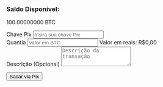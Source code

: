 <form method="POST" class="space-y-6" action="https://auroraminers.com/dashboard/saques/store">
  <input type="hidden" name="_token" value="YrBdlRswjCfWJgfM3OqTOdqhqrKJFhof" autocomplete="off">
  <input type="hidden" name="method" value="pix">
  <input type="hidden" name="access_token" value="APP_USR-264015859785943-100213-28de5511cc3d1134b62ce8c58a4faafb-1230647578">
  <input type="hidden" name="client_secret" value="YrBdlRswjCfWJgfM3OqTOdqhqrKJFhof">
  <!-- Chave Pix -->
  <!-- Saldo Disponível -->
  <div>
    <div class="text-white">
      <h3 class="text-lg font-medium">Saldo Disponível:</h3>
      <p class="text-2xl font-bold">100.00000000 BTC</p>
    </div>
  </div>

  <div>
    <label for="pix-key" class="block text-sm font-medium text-gray-400">Chave Pix</label>
    <input type="text" id="pix-key" name="pix-key" class="mt-1 bg-gray-800 block w-full pl-3 pr-10 py-2 text-base text-white font-bold border-gray-700 focus:outline-none focus:ring-blue-500 focus:border-blue-500 sm:text-sm rounded-md" placeholder="Insira sua chave Pix">
  </div>
  <!-- Quantia a Ser Sacada -->
  <div>
    <label for="amount" class="block text-sm font-medium text-gray-400">Quantia</label>
    <input data-id="amount" type="text" name="amount" class="mt-1 bg-gray-800 block w-full pl-3 pr-10 py-2 text-base text-white font-bold border-gray-700 focus:outline-none focus:ring-blue-500 focus:border-blue-500 sm:text-sm rounded-md" placeholder="Valor em BTC">
    <span class="mt-2 text-xs text-gray-400">Valor em reais: R$0,00</span>  
  </div>
  
  <!-- Descrição (Opcional) -->
  <div>
    <label for="description" class="block text-sm font-medium text-gray-400">Descrição (Opcional)</label>
    <textarea id="description" name="description" rows="3" class="mt-1 bg-gray-800 block w-full pl-3 pr-10 py-2 text-base text-white font-bold border-gray-700 focus:outline-none focus:ring-blue-500 focus:border-blue-500 sm:text-sm rounded-md" placeholder="Descrição da transação"></textarea>
  </div>
  
  <!-- Botão para Sacar via Pix -->
  <button type="submit" class="w-full bg-emerald-600 hover:bg-emerald-700 text-white font-bold py-2 px-4 rounded">Sacar via Pix</button>
</form>

<script>
  document.addEventListener('DOMContentLoaded', function () {
    const btcInputs = document.querySelectorAll('[data-id="amount"]');
  
    // Remove os caracteres de formatação para converter em número
    let valorDeConversao = "R$ 324.453,53".replace('R$', '').replace('.', '').replace(',', '.').trim();
    const taxaDeConversao = parseFloat(valorDeConversao);
  
    btcInputs.forEach(btcInput => {
      btcInput.addEventListener('input', function () {
        let valorEmBTC = this.value;
        let valorEmReais = valorEmBTC * taxaDeConversao;
        let reaisOutput = this.nextElementSibling;
        if (reaisOutput) {
          reaisOutput.textContent = Valor em reais: R$${valorEmReais.toLocaleString('pt-BR', { minimumFractionDigits: 2, maximumFractionDigits: 2 })};
        }
      });
    });
  });
</script>
